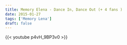 ```yaml
---
title: Memory Elena - Dance In, Dance Out (+ 4 fans )
date: 2015-01-27
tags: ['Memory Lena']
draft: false
---
```

{{< youtube p4vH_9BP3v0 >}}
